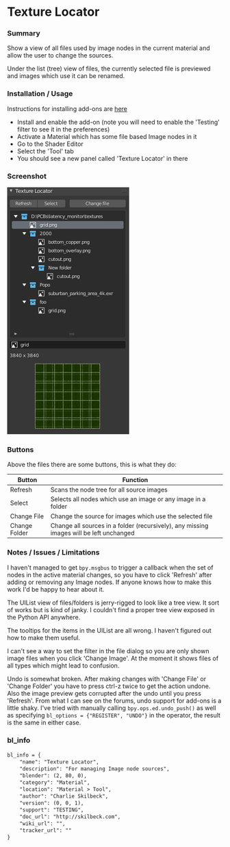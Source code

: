 # Texture Locator

### Summary

Show a view of all files used by image nodes in the current material and allow the user to change the sources.

Under the list (tree) view of files, the currently selected file is previewed and images which use it can be renamed.

### Installation / Usage

Instructions for installing add-ons are [here](https://docs.blender.org/manual/en/latest/editors/preferences/addons.html#installing-add-ons)

- Install and enable the add-on (note you will need to enable the 'Testing' filter to see it in the preferences)
- Activate a Material which has some file based Image nodes in it
- Go to the Shader Editor
- Select the 'Tool' tab
- You should see a new panel called 'Texture Locator' in there

### Screenshot

![screenshot](screenshot.png)

### Buttons

Above the files there are some buttons, this is what they do:

|Button|Function|
|-|-|
|Refresh|Scans the node tree for all source images|
|Select|Selects all nodes which use an image or any image in a folder|
|Change File|Change the source for images which use the selected file|
|Change Folder|Change all sources in a folder (recursively), any missing images will be left unchanged|


### Notes / Issues / Limitations

I haven't managed to get `bpy.msgbus` to trigger a callback when the set of nodes in the active material changes, so you have to click 'Refresh' after adding or removing any Image nodes. If anyone knows how to make this work I'd be happy to hear about it.

The UIList view of files/folders is jerry-rigged to look like a tree view. It sort of works but is kind of janky. I couldn't find a proper tree view exposed in the Python API anywhere.

The tooltips for the items in the UIList are all wrong. I haven't figured out how to make them useful.

I can't see a way to set the filter in the file dialog so you are only shown image files when you click 'Change Image'. At the moment it shows files of all types which might lead to confusion.

Undo is somewhat broken. After making changes with 'Change File' or 'Change Folder' you have to press ctrl-z twice to get the action undone. Also the image preview gets corrupted after the undo until you press 'Refresh'. From what I can see on the forums, undo support for add-ons is a little shaky. I've tried with manually calling `bpy.ops.ed.undo_push()` as well as specifying `bl_options = {"REGISTER", "UNDO"}` in the operator, the result is the same in either case.

### bl_info

```
bl_info = {
    "name": "Texture Locator",
    "description": "For managing Image node sources",
    "blender": (2, 80, 0),
    "category": "Material",
    "location": "Material > Tool",
    "author": "Charlie Skilbeck",
    "version": (0, 0, 1),
    "support": "TESTING",
    "doc_url": "http://skilbeck.com",
    "wiki_url": "",
    "tracker_url": ""
}
```